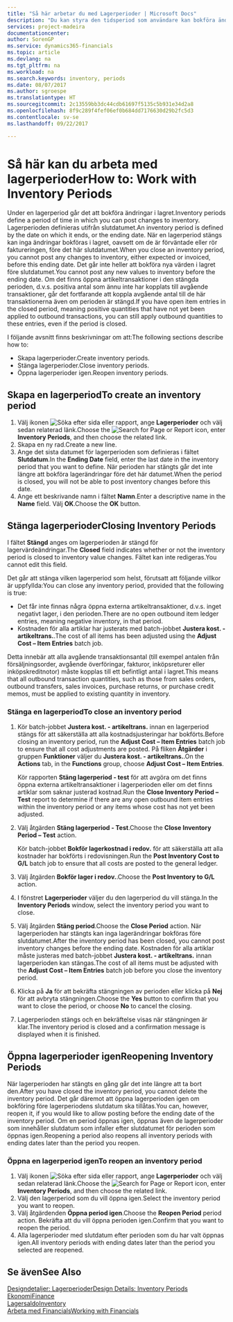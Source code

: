 ```yaml
---
title: "Så här arbetar du med Lagerperioder | Microsoft Docs"
description: "Du kan styra den tidsperiod som användare kan bokföra ändringar i lagret genom att definiera lagerperioder."
services: project-madeira
documentationcenter: 
author: SorenGP
ms.service: dynamics365-financials
ms.topic: article
ms.devlang: na
ms.tgt_pltfrm: na
ms.workload: na
ms.search.keywords: inventory, periods
ms.date: 08/07/2017
ms.author: sgroespe
ms.translationtype: HT
ms.sourcegitcommit: 2c13559bb3dc44cdb61697f5135c5b931e34d2a8
ms.openlocfilehash: 8f9c289f4fef06ef0b684dd7176630d29b2fc5d3
ms.contentlocale: sv-se
ms.lasthandoff: 09/22/2017

---
```

# <a name="how-to-work-with-inventory-periods"></a><span data-ttu-id="b922d-103">Så här kan du arbeta med lagerperioder</span><span class="sxs-lookup"><span data-stu-id="b922d-103">How to: Work with Inventory Periods</span></span>
<span data-ttu-id="b922d-104">Under en lagerperiod går det att bokföra ändringar i lagret.</span><span class="sxs-lookup"><span data-stu-id="b922d-104">Inventory periods define a period of time in which you can post changes to inventory.</span></span> <span data-ttu-id="b922d-105">Lagerperioden definieras utifrån slutdatumet.</span><span class="sxs-lookup"><span data-stu-id="b922d-105">An inventory period is defined by the date on which it ends, or the ending date.</span></span> <span data-ttu-id="b922d-106">När en lagerperiod stängs kan inga ändringar bokföras i lagret, oavsett om de är förväntade eller rör faktureringen, före det här slutdatumet.</span><span class="sxs-lookup"><span data-stu-id="b922d-106">When you close an inventory period, you cannot post any changes to inventory, either expected or invoiced, before this ending date.</span></span> <span data-ttu-id="b922d-107">Det går inte heller att bokföra nya värden i lagret före slutdatumet.</span><span class="sxs-lookup"><span data-stu-id="b922d-107">You cannot post any new values to inventory before the ending date.</span></span> <span data-ttu-id="b922d-108">Om det finns öppna artikeltransaktioner i den stängda perioden, d.v.s. positiva antal som ännu inte har kopplats till avgående transaktioner, går det fortfarande att koppla avgående antal till de här transaktionerna även om perioden är stängd.</span><span class="sxs-lookup"><span data-stu-id="b922d-108">If you have open item entries in the closed period, meaning positive quantities that have not yet been applied to outbound transactions, you can still apply outbound quantities to these entries, even if the period is closed.</span></span>  

<span data-ttu-id="b922d-109">I följande avsnitt finns beskrivningar om att:</span><span class="sxs-lookup"><span data-stu-id="b922d-109">The following sections describe how to:</span></span>  

* <span data-ttu-id="b922d-110">Skapa lagerperioder.</span><span class="sxs-lookup"><span data-stu-id="b922d-110">Create inventory periods.</span></span>  
* <span data-ttu-id="b922d-111">Stänga lagerperioder.</span><span class="sxs-lookup"><span data-stu-id="b922d-111">Close inventory periods.</span></span>  
* <span data-ttu-id="b922d-112">Öppna lagerperioder igen.</span><span class="sxs-lookup"><span data-stu-id="b922d-112">Reopen inventory periods.</span></span>  

## <a name="to-create-an-inventory-period"></a><span data-ttu-id="b922d-113">Skapa en lagerperiod</span><span class="sxs-lookup"><span data-stu-id="b922d-113">To create an inventory period</span></span>  
1. <span data-ttu-id="b922d-114">Välj ikonen ![Söka efter sida eller rapport](media/ui-search/search_small.png "ikonen Söka efter sida eller rapport"), ange **Lagerperioder** och välj sedan relaterad länk.</span><span class="sxs-lookup"><span data-stu-id="b922d-114">Choose the ![Search for Page or Report](media/ui-search/search_small.png "Search for Page or Report icon") icon, enter **Inventory Periods**, and then choose the related link.</span></span>  
2. <span data-ttu-id="b922d-115">Skapa en ny rad.</span><span class="sxs-lookup"><span data-stu-id="b922d-115">Create a new line.</span></span>  
3. <span data-ttu-id="b922d-116">Ange det sista datumet för lagerperioden som definieras i fältet **Slutdatum**.</span><span class="sxs-lookup"><span data-stu-id="b922d-116">In the **Ending Date** field, enter the last date in the inventory period that you want to define.</span></span> <span data-ttu-id="b922d-117">När perioden har stängts går det inte längre att bokföra lagerändringar före det här datumet.</span><span class="sxs-lookup"><span data-stu-id="b922d-117">When the period is closed, you will not be able to post inventory changes before this date.</span></span>  
4. <span data-ttu-id="b922d-118">Ange ett beskrivande namn i fältet **Namn**.</span><span class="sxs-lookup"><span data-stu-id="b922d-118">Enter a descriptive name in the **Name** field.</span></span> <span data-ttu-id="b922d-119">Välj **OK**.</span><span class="sxs-lookup"><span data-stu-id="b922d-119">Choose the **OK** button.</span></span>  

## <a name="closing-inventory-periods"></a><span data-ttu-id="b922d-120">Stänga lagerperioder</span><span class="sxs-lookup"><span data-stu-id="b922d-120">Closing Inventory Periods</span></span>  
<span data-ttu-id="b922d-121">I fältet **Stängd** anges om lagerperioden är stängd för lagervärdeändringar.</span><span class="sxs-lookup"><span data-stu-id="b922d-121">The **Closed** field indicates whether or not the inventory period is closed to inventory value changes.</span></span> <span data-ttu-id="b922d-122">Fältet kan inte redigeras.</span><span class="sxs-lookup"><span data-stu-id="b922d-122">You cannot edit this field.</span></span>  

<span data-ttu-id="b922d-123">Det går att stänga vilken lagerperiod som helst, förutsatt att följande villkor är uppfyllda:</span><span class="sxs-lookup"><span data-stu-id="b922d-123">You can close any inventory period, provided that the following is true:</span></span>  

* <span data-ttu-id="b922d-124">Det får inte finnas några öppna externa artikeltransaktioner, d.v.s. inget negativt lager, i den perioden.</span><span class="sxs-lookup"><span data-stu-id="b922d-124">There are no open outbound item ledger entries, meaning negative inventory, in that period.</span></span>  
* <span data-ttu-id="b922d-125">Kostnaden för alla artiklar har justerats med batch-jobbet **Justera kost. - artikeltrans.**.</span><span class="sxs-lookup"><span data-stu-id="b922d-125">The cost of all items has been adjusted using the **Adjust Cost – Item Entries** batch job.</span></span>  

<span data-ttu-id="b922d-126">Detta innebär att alla avgående transaktionsantal (till exempel antalen från försäljningsorder, avgående överföringar, fakturor, inköpsreturer eller inköpskreditnotor) måste kopplas till ett befintligt antal i lagret.</span><span class="sxs-lookup"><span data-stu-id="b922d-126">This means that all outbound transaction quantities, such as those from sales orders, outbound transfers, sales invoices, purchase returns, or purchase credit memos, must be applied to existing quantity in inventory.</span></span>  

### <a name="to-close-an-inventory-period"></a><span data-ttu-id="b922d-127">Stänga en lagerperiod</span><span class="sxs-lookup"><span data-stu-id="b922d-127">To close an inventory period</span></span>  
1. <span data-ttu-id="b922d-128">Kör batch-jobbet **Justera kost. - artikeltrans.** innan en lagerperiod stängs för att säkerställa att alla kostnadsjusteringar har bokförts.</span><span class="sxs-lookup"><span data-stu-id="b922d-128">Before closing an inventory period, run the **Adjust Cost – Item Entries** batch job to ensure that all cost adjustments are posted.</span></span> <span data-ttu-id="b922d-129">På fliken **Åtgärder** i gruppen **Funktioner** väljer du **Justera kost. - artikeltrans.**.</span><span class="sxs-lookup"><span data-stu-id="b922d-129">On the **Actions** tab, in the **Functions** group, choose **Adjust Cost – Item Entries**.</span></span>  

     <span data-ttu-id="b922d-130">Kör rapporten **Stäng lagerperiod - test** för att avgöra om det finns öppna externa artikeltransaktioner i lagerperioden eller om det finns artiklar som saknar justerad kostnad.</span><span class="sxs-lookup"><span data-stu-id="b922d-130">Run the **Close Inventory Period – Test** report to determine if there are any open outbound item entries within the inventory period or any items whose cost has not yet been adjusted.</span></span>  
2. <span data-ttu-id="b922d-131">Välj åtgärden **Stäng lagerperiod - Test**.</span><span class="sxs-lookup"><span data-stu-id="b922d-131">Choose the **Close Inventory Period – Test** action.</span></span>  

     <span data-ttu-id="b922d-132">Kör batch-jobbet **Bokför lagerkostnad i redov.** för att säkerställa att alla kostnader har bokförts i redovisningen.</span><span class="sxs-lookup"><span data-stu-id="b922d-132">Run the **Post Inventory Cost to G/L** batch job to ensure that all costs are posted to the general ledger.</span></span>  
3. <span data-ttu-id="b922d-133">Välj åtgärden **Bokför lager i redov.**.</span><span class="sxs-lookup"><span data-stu-id="b922d-133">Choose the **Post Inventory to G/L** action.</span></span>  
4. <span data-ttu-id="b922d-134">I fönstret **Lagerperioder** väljer du den lagerperiod du vill stänga.</span><span class="sxs-lookup"><span data-stu-id="b922d-134">In the **Inventory Periods** window, select the inventory period you want to close.</span></span>  
5. <span data-ttu-id="b922d-135">Välj åtgärden **Stäng period**.</span><span class="sxs-lookup"><span data-stu-id="b922d-135">Choose the **Close Period** action.</span></span> <span data-ttu-id="b922d-136">När lagerperioden har stängts kan inga lagerändringar bokföras före slutdatumet.</span><span class="sxs-lookup"><span data-stu-id="b922d-136">After the inventory period has been closed, you cannot post inventory changes before the ending date.</span></span> <span data-ttu-id="b922d-137">Kostnaden för alla artiklar måste justeras med batch-jobbet **Justera kost. - artikeltrans.** innan lagerperioden kan stängas.</span><span class="sxs-lookup"><span data-stu-id="b922d-137">The cost of all items must be adjusted with the **Adjust Cost – Item Entries** batch job before you close the inventory period.</span></span>  
6. <span data-ttu-id="b922d-138">Klicka på **Ja** för att bekräfta stängningen av perioden eller klicka på **Nej** för att avbryta stängningen.</span><span class="sxs-lookup"><span data-stu-id="b922d-138">Choose the **Yes** button to confirm that you want to close the period, or choose **No** to cancel the closing.</span></span>  
7. <span data-ttu-id="b922d-139">Lagerperioden stängs och en bekräftelse visas när stängningen är klar.</span><span class="sxs-lookup"><span data-stu-id="b922d-139">The inventory period is closed and a confirmation message is displayed when it is finished.</span></span>  

## <a name="reopening-inventory-periods"></a><span data-ttu-id="b922d-140">Öppna lagerperioder igen</span><span class="sxs-lookup"><span data-stu-id="b922d-140">Reopening Inventory Periods</span></span>  
<span data-ttu-id="b922d-141">När lagerperioden har stängts en gång går det inte längre att ta bort den.</span><span class="sxs-lookup"><span data-stu-id="b922d-141">After you have closed the inventory period, you cannot delete the inventory period.</span></span> <span data-ttu-id="b922d-142">Det går däremot att öppna lagerperioden igen om bokföring före lagerperiodens slutdatum ska tillåtas.</span><span class="sxs-lookup"><span data-stu-id="b922d-142">You can, however, reopen it, if you would like to allow posting before the ending date of the inventory period.</span></span> <span data-ttu-id="b922d-143">Om en period öppnas igen, öppnas även de lagerperioder som innehåller slutdatum som infaller efter slutdatumet för perioden som öppnas igen.</span><span class="sxs-lookup"><span data-stu-id="b922d-143">Reopening a period also reopens all inventory periods with ending dates later than the period you reopen.</span></span>  

### <a name="to-reopen-an-inventory-period"></a><span data-ttu-id="b922d-144">Öppna en lagerperiod igen</span><span class="sxs-lookup"><span data-stu-id="b922d-144">To reopen an inventory period</span></span>  
1. <span data-ttu-id="b922d-145">Välj ikonen ![Söka efter sida eller rapport](media/ui-search/search_small.png "ikonen Söka efter sida eller rapport"), ange **Lagerperioder** och välj sedan relaterad länk.</span><span class="sxs-lookup"><span data-stu-id="b922d-145">Choose the ![Search for Page or Report](media/ui-search/search_small.png "Search for Page or Report icon") icon, enter **Inventory Periods**, and then choose the related link.</span></span>  
2. <span data-ttu-id="b922d-146">Välj den lagerperiod som du vill öppna igen.</span><span class="sxs-lookup"><span data-stu-id="b922d-146">Select the inventory period you want to reopen.</span></span>  
3. <span data-ttu-id="b922d-147">Välj åtgärdenden **Öppna period igen**.</span><span class="sxs-lookup"><span data-stu-id="b922d-147">Choose the **Reopen Period** period action.</span></span> <span data-ttu-id="b922d-148">Bekräfta att du vill öppna perioden igen.</span><span class="sxs-lookup"><span data-stu-id="b922d-148">Confirm that you want to reopen the period.</span></span>  
4. <span data-ttu-id="b922d-149">Alla lagerperioder med slutdatum efter perioden som du har valt öppnas igen.</span><span class="sxs-lookup"><span data-stu-id="b922d-149">All inventory periods with ending dates later than the period you selected are reopened.</span></span>  

## <a name="see-also"></a><span data-ttu-id="b922d-150">Se även</span><span class="sxs-lookup"><span data-stu-id="b922d-150">See Also</span></span>  
[<span data-ttu-id="b922d-151">Designdetaljer: Lagerperioder</span><span class="sxs-lookup"><span data-stu-id="b922d-151">Design Details: Inventory Periods</span></span>](design-details-inventory-periods.md)  
[<span data-ttu-id="b922d-152">Ekonomi</span><span class="sxs-lookup"><span data-stu-id="b922d-152">Finance</span></span>](finance.md)  
[<span data-ttu-id="b922d-153">Lagersaldo</span><span class="sxs-lookup"><span data-stu-id="b922d-153">Inventory</span></span>](inventory-manage-inventory.md)  
[<span data-ttu-id="b922d-154">Arbeta med Financials</span><span class="sxs-lookup"><span data-stu-id="b922d-154">Working with Financials</span></span>](ui-work-product.md)

